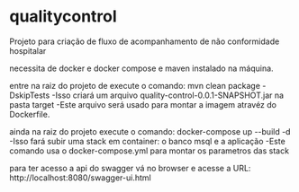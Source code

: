 # qualitycontrol
Projeto para criação de fluxo de acompanhamento de não conformidade hospitalar

necessita de docker e docker compose e maven instalado na máquina.

entre na raiz do projeto de execute o comando:
mvn clean package  -DskipTests
 -Isso criará um arquivo quality-control-0.0.1-SNAPSHOT.jar na pasta target
 -Este arquivo será usado para montar a imagem atravéz do Dockerfile.

ainda na raiz do projeto execute o comando:
docker-compose up --build -d
  -Isso fará subir uma stack em container: o banco msql e a aplicação
  -Este comando usa o docker-compose.yml para montar os parametros das stack

para ter acesso a api do swagger vá no browser e acesse a URL: http://localhost:8080/swagger-ui.html

